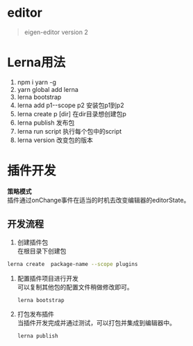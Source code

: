 # editor
> eigen-editor version 2

# Lerna用法 
1. npm i yarn -g
1. yarn global add lerna
1. lerna bootstrap
1. lerna add p1--scope  p2 安装包p1到p2
1. lerna create p [dir] 在dir目录想创建包p
1. lerna publish 发布包
1. lerna run script 执行每个包中的script
1. lerna version 改变包的版本

# 插件开发
**策略模式**  
插件通过onChange事件在适当的时机去改变编辑器的editorState。

## 开发流程
  
1. 创建插件包  
在根目录下创建包   
```sh
lerna create  package-name --scope plugins
```
1. 配置插件项目进行开发  
可以复制其他包的配置文件稍做修改即可。
    ```sh
    lerna bootstrap
    ```

1. 打包发布插件  
当插件开发完成并通过测试，可以打包并集成到编辑器中。
    ```sh
    lerna publish

    ```


